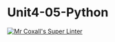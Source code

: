 # Unit4-05-Python
[![Mr Coxall's Super Linter](https://github.com/ICS3U-Programming-PeterS/Unit4-05-Python/workflows/Mr%20Coxall's%20Super%20Linter/badge.svg)](https://github.com/ICS3U-Programming-PeterS/Unit4-05-Python/actions/)
